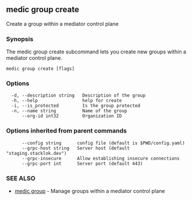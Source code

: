 ## medic group create

Create a group within a mediator control plane

### Synopsis

The medic group create subcommand lets you create new groups within
a mediator control plane.

```
medic group create [flags]
```

### Options

```
  -d, --description string   Description of the group
  -h, --help                 help for create
  -i, --is_protected         Is the group protected
  -n, --name string          Name of the group
      --org-id int32         Organization ID
```

### Options inherited from parent commands

```
      --config string      config file (default is $PWD/config.yaml)
      --grpc-host string   Server host (default "staging.stacklok.dev")
      --grpc-insecure      Allow establishing insecure connections
      --grpc-port int      Server port (default 443)
```

### SEE ALSO

* [medic group](medic_group.md)	 - Manage groups within a mediator control plane

